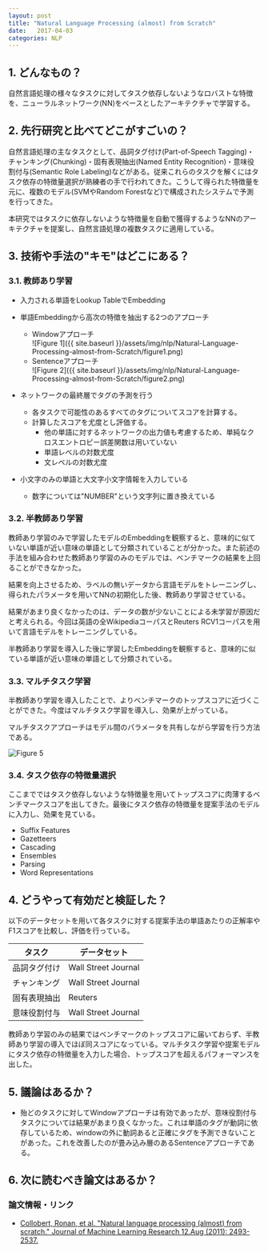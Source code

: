 ```yaml
---
layout: post
title: "Natural Language Processing (almost) from Scratch"
date:   2017-04-03
categories: NLP
---
```


## 1. どんなもの？

自然言語処理の様々なタスクに対してタスク依存しないようなロバストな特徴を、ニューラルネットワーク(NN)をベースとしたアーキテクチャで学習する。

## 2. 先行研究と比べてどこがすごいの？

自然言語処理の主なタスクとして、品詞タグ付け(Part-of-Speech Tagging)・チャンキング(Chunking)・固有表現抽出(Named Entity Recognition)・意味役割付与(Semantic Role Labeling)などがある。従来これらのタスクを解くにはタスク依存の特徴量選択が熟練者の手で行われてきた。こうして得られた特徴量を元に、複数のモデル(SVMやRandom Forestなど)で構成されたシステムで予測を行ってきた。

本研究ではタスクに依存しないような特徴量を自動で獲得するようなNNのアーキテクチャを提案し、自然言語処理の複数タスクに適用している。

## 3. 技術や手法の"キモ"はどこにある？

### 3.1. 教師あり学習

* 入力される単語をLookup TableでEmbedding

* 単語Embeddingから高次の特徴を抽出する2つのアプローチ
  * Windowアプローチ  
  ![Figure 1]({{ site.baseurl }}/assets/img/nlp/Natural-Language-Processing-almost-from-Scratch/figure1.png)
  * Sentenceアプローチ  
  ![Figure 2]({{ site.baseurl }}/assets/img/nlp/Natural-Language-Processing-almost-from-Scratch/figure2.png)
  
* ネットワークの最終層でタグの予測を行う
  * 各タスクで可能性のあるすべてのタグについてスコアを計算する。
  * 計算したスコアを尤度とし評価する。
	* 他の単語に対するネットワークの出力値も考慮するため、単純なクロスエントロピー誤差関数は用いていない
	* 単語レベルの対数尤度
	* 文レベルの対数尤度

* 小文字のみの単語と大文字小文字情報を入力している
  * 数字については"NUMBER"という文字列に置き換えている
  
### 3.2. 半教師あり学習

教師あり学習のみで学習したモデルのEmbeddingを観察すると、意味的に似ていない単語が近い意味の単語として分類されていることが分かった。また前述の手法を組み合わせた教師あり学習のみのモデルでは、ベンチマークの結果を上回ることができなかった。

結果を向上させるため、ラベルの無いデータから言語モデルをトレーニングし、得られたパラメータを用いてNNの初期化した後、教師あり学習させている。

結果があまり良くなかったのは、データの数が少ないことによる未学習が原因だと考えられる。今回は英語の全WikipediaコーパスとReuters RCV1コーパスを用いて言語モデルをトレーニングしている。

半教師あり学習を導入した後に学習したEmbeddingを観察すると、意味的に似ている単語が近い意味の単語として分類されている。

### 3.3. マルチタスク学習

半教師あり学習を導入したことで、よりベンチマークのトップスコアに近づくことができた。今度はマルチタスク学習を導入し、効果が上がっている。

マルチタスクアプローチはモデル間のパラメータを共有しながら学習を行う方法である。

![Figure 5](https://raw.githubusercontent.com/shunk031/paper-survey/master/images/NLP/Natural_Language_Processing_almost_from_Scratch/figure5.png)

### 3.4. タスク依存の特徴量選択

ここまでではタスク依存しないような特徴量を用いてトップスコアに肉薄するベンチマークスコアを出してきた。最後にタスク依存の特徴量を提案手法のモデルに入力し、効果を見ている。

* Suffix Features
* Gazetteers
* Cascading
* Ensembles
* Parsing
* Word Representations

## 4. どうやって有効だと検証した？

以下のデータセットを用いて各タスクに対する提案手法の単語あたりの正解率やF1スコアを比較し、評価を行っている。

| タスク       | データセット        |
|--------------|---------------------|
| 品詞タグ付け | Wall Street Journal |
| チャンキング | Wall Street Journal |
| 固有表現抽出 | Reuters             |
| 意味役割付与 | Wall Street Journal |

教師あり学習のみの結果ではベンチマークのトップスコアに届いておらず、半教師あり学習の導入でほぼ同スコアになっている。マルチタスク学習や提案モデルにタスク依存の特徴量を入力した場合、トップスコアを超えるパフォーマンスを出した。

## 5. 議論はあるか？

* 殆どのタスクに対してWindowアプローチは有効であったが、意味役割付与タスクについては結果があまり良くなかった。これは単語のタグが動詞に依存しているため、windowの外に動詞あると正確にタグを予測できないことがあった。これを改善したのが畳み込み層のあるSentenceアプローチである。

## 6. 次に読むべき論文はあるか？

### 論文情報・リンク

* [Collobert, Ronan, et al. "Natural language processing (almost) from scratch." Journal of Machine Learning Research 12.Aug (2011): 2493-2537.](http://www.jmlr.org/papers/volume12/collobert11a/collobert11a.pdf)
